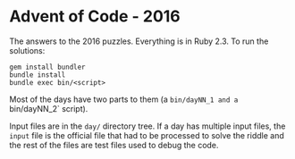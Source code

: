 # Advent of Code - 2016

The answers to the 2016 puzzles. Everything is in Ruby 2.3. To run the solutions:

    gem install bundler
    bundle install
    bundle exec bin/<script>

Most of the days have two parts to them (a `bin/dayNN_1 and a `bin/dayNN_2` script).

Input files are in the `day/` directory tree. If a day has multiple input files, the `input` file is the official file that had to be processed to solve the riddle and the rest of the files are test files used to debug the code.
